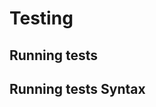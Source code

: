 <!-- Space: BuildTools -->
<!-- Parent: Project -->
<!-- Title: Testing -->

# Testing

## Running tests

## Running tests Syntax
